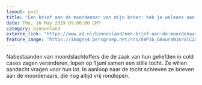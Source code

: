 ```yaml
---
layout: post
title: "Een brief aan de moordenaar van mijn broer: heb je weleens aan ons gedacht?"
date: Thu, 16 May 2019 09:00:00 GMT
category: binnenland
externe_link: "https://www.ad.nl/binnenland/een-brief-aan-de-moordenaar-van-mijn-broer-heb-je-weleens-aan-ons-gedacht~aeda1961/"
feature_image: "https://images4.persgroep.net/rcs/EWPi6_QAour8W1KralCZxJGY3uM/diocontent/148443662/_fitwidth/400/?appId=21791a8992982cd8da851550a453bd7f&quality=0.7"
---
```


Nabestaanden van moordslachtoffers die de zaak van hun geliefden in cold cases zagen veranderen, lopen op 1 juni samen een stille tocht. Ze willen aandacht vragen voor hun lot. In aanloop naar de tocht schreven ze brieven aan de moordenaars, die nog altijd vrij rondlopen.
